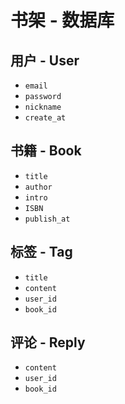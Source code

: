 # 书架 - 数据库

## 用户 - User
- `email`
- `password`
- `nickname`
- `create_at`

## 书籍 - Book
- `title`
- `author`
- `intro`
- `ISBN`
- `publish_at`

## 标签 - Tag
- `title`
- `content`
- `user_id`
- `book_id`

## 评论 - Reply
- `content`
- `user_id`
- `book_id`